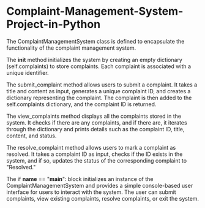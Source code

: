 # Complaint-Management-System-Project-in-Python

The ComplaintManagementSystem class is defined to encapsulate the functionality of the complaint management system.

The __init__ method initializes the system by creating an empty dictionary (self.complaints) to store complaints. Each complaint is associated with a unique identifier.

The submit_complaint method allows users to submit a complaint. It takes a title and content as input, generates a unique complaint ID, and creates a dictionary representing the complaint. The complaint is then added to the self.complaints dictionary, and the complaint ID is returned.

The view_complaints method displays all the complaints stored in the system. It checks if there are any complaints, and if there are, it iterates through the dictionary and prints details such as the complaint ID, title, content, and status.

The resolve_complaint method allows users to mark a complaint as resolved. It takes a complaint ID as input, checks if the ID exists in the system, and if so, updates the status of the corresponding complaint to "Resolved."

The if __name__ == "__main__": block initializes an instance of the ComplaintManagementSystem and provides a simple console-based user interface for users to interact with the system. The user can submit complaints, view existing complaints, resolve complaints, or exit the system.
